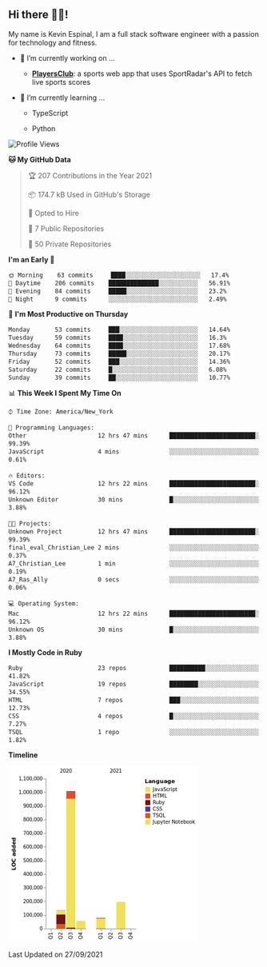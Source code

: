 ## Hi there 👋🏽!

My name is Kevin Espinal, I am a full stack software engineer with a passion for technology and fitness.

- 🔭 I’m currently working on ...

     - **[PlayersClub](https://playersclub.herokuapp.com/#/)**: a sports web app that uses SportRadar's API to fetch live sports scores

- 🌱 I’m currently learning ...

     - TypeScript
     
     - Python
     
<!--START_SECTION:waka-->
![Profile Views](http://img.shields.io/badge/Profile%20Views-0-blue)

**🐱 My GitHub Data** 

> 🏆 207 Contributions in the Year 2021
 > 
> 📦 174.7 kB Used in GitHub's Storage 
 > 
> 💼 Opted to Hire
 > 
> 📜 7 Public Repositories 
 > 
> 🔑 50 Private Repositories  
 > 
**I'm an Early 🐤** 

```text
🌞 Morning    63 commits     ████░░░░░░░░░░░░░░░░░░░░░   17.4% 
🌆 Daytime    206 commits    ██████████████░░░░░░░░░░░   56.91% 
🌃 Evening    84 commits     █████░░░░░░░░░░░░░░░░░░░░   23.2% 
🌙 Night      9 commits      ░░░░░░░░░░░░░░░░░░░░░░░░░   2.49%

```
📅 **I'm Most Productive on Thursday** 

```text
Monday       53 commits     ███░░░░░░░░░░░░░░░░░░░░░░   14.64% 
Tuesday      59 commits     ████░░░░░░░░░░░░░░░░░░░░░   16.3% 
Wednesday    64 commits     ████░░░░░░░░░░░░░░░░░░░░░   17.68% 
Thursday     73 commits     █████░░░░░░░░░░░░░░░░░░░░   20.17% 
Friday       52 commits     ███░░░░░░░░░░░░░░░░░░░░░░   14.36% 
Saturday     22 commits     █░░░░░░░░░░░░░░░░░░░░░░░░   6.08% 
Sunday       39 commits     ██░░░░░░░░░░░░░░░░░░░░░░░   10.77%

```


📊 **This Week I Spent My Time On** 

```text
⌚︎ Time Zone: America/New_York

💬 Programming Languages: 
Other                    12 hrs 47 mins      ████████████████████████░   99.39% 
JavaScript               4 mins              ░░░░░░░░░░░░░░░░░░░░░░░░░   0.61%

🔥 Editors: 
VS Code                  12 hrs 22 mins      ████████████████████████░   96.12% 
Unknown Editor           30 mins             █░░░░░░░░░░░░░░░░░░░░░░░░   3.88%

🐱‍💻 Projects: 
Unknown Project          12 hrs 47 mins      ████████████████████████░   99.39% 
final_eval_Christian_Lee 2 mins              ░░░░░░░░░░░░░░░░░░░░░░░░░   0.37% 
A7_Christian_Lee         1 min               ░░░░░░░░░░░░░░░░░░░░░░░░░   0.19% 
A7_Ras_Ally              0 secs              ░░░░░░░░░░░░░░░░░░░░░░░░░   0.06%

💻 Operating System: 
Mac                      12 hrs 22 mins      ████████████████████████░   96.12% 
Unknown OS               30 mins             █░░░░░░░░░░░░░░░░░░░░░░░░   3.88%

```

**I Mostly Code in Ruby** 

```text
Ruby                     23 repos            ██████████░░░░░░░░░░░░░░░   41.82% 
JavaScript               19 repos            ████████░░░░░░░░░░░░░░░░░   34.55% 
HTML                     7 repos             ███░░░░░░░░░░░░░░░░░░░░░░   12.73% 
CSS                      4 repos             █░░░░░░░░░░░░░░░░░░░░░░░░   7.27% 
TSQL                     1 repo              ░░░░░░░░░░░░░░░░░░░░░░░░░   1.82%

```


**Timeline**

![Chart not found](https://raw.githubusercontent.com/espinalk212/espinalk212/main/charts/bar_graph.png) 


 Last Updated on 27/09/2021
<!--END_SECTION:waka-->


<!--
**espinalk212/espinalk212** is a ✨ _special_ ✨ repository because its `README.md` (this file) appears on your GitHub profile.

Here are some ideas to get you started:

- 🔭 I’m currently working on ...
- 🌱 I’m currently learning ...
- 👯 I’m looking to collaborate on ...
- 🤔 I’m looking for help with ...
- 💬 Ask me about ...
- 📫 How to reach me: ...
- 😄 Pronouns: ...
- ⚡ Fun fact: ...
-->
